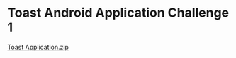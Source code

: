 # Toast Android Application Challenge 1
[Toast Application.zip](https://github.com/sunami09/Toast-Android-Application-Challenge-1/files/8409954/Toast.Application.zip)
